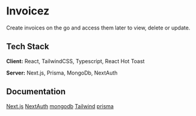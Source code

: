 
# Invoicez

Create invoices on the go and access them later to view, delete or update.


## Tech Stack

**Client:** React, TailwindCSS, Typescript, React Hot Toast

**Server:** Next.js, Prisma, MongoDb, NextAuth


## Documentation

[Next.js](https://nextjs.org/docs/getting-started)
[NextAuth](https://next-auth.js.org/getting-started/example)
[mongodb](https://www.mongodb.com/docs/)
[Tailwind](https://tailwindcss.com)
[prisma](https://www.prisma.io/docs)

